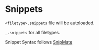 # Snippets

`<filetype>.snippets` file will be autoloaded.

`_.snippets` for all filetypes.

Snippet Syntax follows [SnipMate](https://github.com/garbas/vim-snipmate/blob/master/doc/SnipMate.txt#L309)
